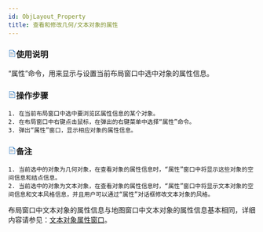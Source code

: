 ```yaml
---
id: ObjLayout_Property
title: 查看和修改几何/文本对象的属性
---
```

### ![](../../img/read.gif)使用说明

“属性”命令，用来显示与设置当前布局窗口中选中对象的属性信息。

### ![](../../img/read.gif)操作步骤

    1. 在当前布局窗口中选中要浏览区属性信息的某个对象。
    2. 在布局窗口中右键点击鼠标，在弹出的右键菜单中选择“属性”命令。
    3. 弹出“属性”窗口，显示相应对象的属性信息。

### ![](../../img/read.gif)备注

    1. 当前选中的对象为几何对象，在查看对象的属性信息时，“属性”窗口中将显示这些对象的空间信息和结点信息。
    2. 当前选中的对象为文本对象，在查看对象的属性信息时，“属性”窗口中将显示文本对象的空间信息和文本风格信息，并且用户可以通过“属性”对话框修改文本对象的风格。 

布局窗口中文本对象的属性信息与地图窗口中文本对象的属性信息基本相同，详细内容请参见：[文本对象属性窗口](../../Visualization/Interaction/TextPropertyDia.htm)。



